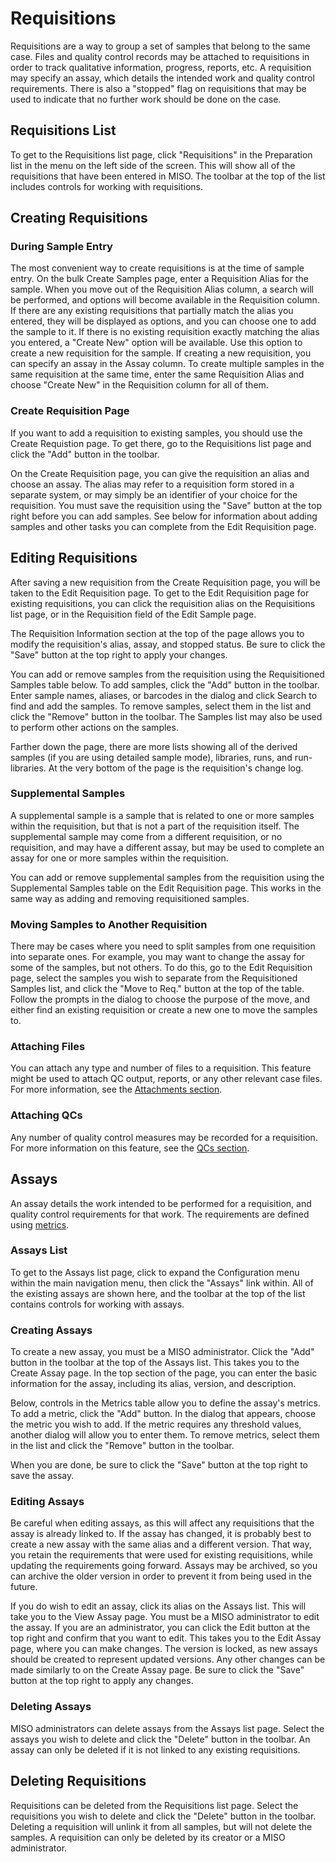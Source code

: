 # Requisitions

Requisitions are a way to group a set of samples that belong to the same case. Files and quality control records may be
attached to requisitions in order to track qualitative information, progress, reports, etc. A requisition may specify
an assay, which details the intended work and quality control requirements. There is also a "stopped" flag on
requisitions that may be used to indicate that no further work should be done on the case.

## Requisitions List

To get to the Requisitions list page, click "Requisitions" in the Preparation list in the menu on the left side of the
screen. This will show all of the requisitions that have been entered in MISO. The toolbar at the top of the list
includes controls for working with requisitions.

## Creating Requisitions

### During Sample Entry

The most convenient way to create requisitions is at the time of sample entry. On the bulk Create Samples page, enter a
Requisition Alias for the sample. When you move out of the Requisition Alias column, a search will be performed, and
options will become available in the Requisition column. If there are any existing requisitions that partially match
the alias you entered, they will be displayed as options, and you can choose one to add the sample to it. If there is
no existing requisition exactly matching the alias you entered, a "Create New" option will be available. Use this
option to create a new requisition for the sample. If creating a new requisition, you can specify an assay in the Assay
column. To create multiple samples in the same requisition at the same time, enter the same Requisition Alias and
choose "Create New" in the Requisition column for all of them.

### Create Requisition Page

If you want to add a requisition to existing samples, you should use the Create Requistion page. To get there, go to
the Requisitions list page and click the "Add" button in the toolbar.

On the Create Requisition page, you can give the requisition an alias and choose an assay. The alias may refer to a
requisition form stored in a separate system, or may simply be an identifier of your choice for the requisition. You
must save the requisition using the "Save" button at the top right before you can add samples. See below for
information about adding samples and other tasks you can complete from the Edit Requisition page.

## Editing Requisitions

After saving a new requisition from the Create Requisition page, you will be taken to the Edit Requisition page. To get
to the Edit Requisition page for existing requisitions, you can click the requisition alias on the Requisitions list
page, or in the Requisition field of the Edit Sample page.

The Requisition Information section at the top of the page allows you to modify the requisition's alias, assay, and
stopped status. Be sure to click the "Save" button at the top right to apply your changes.

You can add or remove samples from the requisition using the Requisitioned Samples table below. To add samples, click
the "Add" button in the toolbar. Enter sample names, aliases, or barcodes in the dialog and click Search to find and
add the samples. To remove samples, select them in the list and click the "Remove" button in the toolbar. The Samples
list may also be used to perform other actions on the samples.

Farther down the page, there are more lists showing all of the derived samples (if you are using detailed sample mode),
libraries, runs, and run-libraries. At the very bottom of the page is the requisition's change log.

### Supplemental Samples

A supplemental sample is a sample that is related to one or more samples within the requisition, but that is not a part
of the requisition itself. The supplemental sample may come from a different requisition, or no requisition, and may
have a different assay, but may be used to complete an assay for one or more samples within the requisition.

You can add or remove supplemental samples from the requisition using the Supplemental Samples table on the Edit
Requisition page. This works in the same way as adding and removing requisitioned samples.

### Moving Samples to Another Requisition

There may be cases where you need to split samples from one requisition into separate ones. For example, you may want
to change the assay for some of the samples, but not others. To do this, go to the Edit Requisition page, select the
samples you wish to separate from the Requisitioned Samples list, and click the "Move to Req." button at the top of the
table. Follow the prompts in the dialog to choose the purpose of the move, and either find an existing requisition or
create a new one to move the samples to.

### Attaching Files

You can attach any type and number of files to a requisition. This feature might be used to attach QC output, reports,
or any other relevant case files. For more information, see the [Attachments section](../attachments/).

### Attaching QCs

Any number of quality control measures may be recorded for a requisition. For more information on this feature, see the
[QCs section](../qcs/).

## Assays

An assay details the work intended to be performed for a requisition, and quality control requirements for that work.
The requirements are defined using [metrics](../type_data#metrics).

### Assays List

To get to the Assays list page, click to expand the Configuration menu within the main navigation menu, then click the
"Assays" link within. All of the existing assays are shown here, and the toolbar at the top of the list contains
controls for working with assays.

### Creating Assays

To create a new assay, you must be a MISO administrator. Click the "Add" button in the toolbar at the top of the Assays
list. This takes you to the Create Assay page. In the top section of the page, you can enter the basic information for
the assay, including its alias, version, and description.

Below, controls in the Metrics table allow you to define the assay's metrics. To add a metric, click the "Add" button.
In the dialog that appears, choose the metric you wish to add. If the metric requires any threshold values, another
dialog will allow you to enter them. To remove metrics, select them in the list and click the "Remove" button in the
toolbar.

When you are done, be sure to click the "Save" button at the top right to save the assay.

### Editing Assays

Be careful when editing assays, as this will affect any requisitions that the assay is already linked to. If the assay
has changed, it is probably best to create a new assay with the same alias and a different version. That way, you
retain the requirements that were used for existing requisitions, while updating the requirements going forward. Assays
may be archived, so you can archive the older version in order to prevent it from being used in the future.

If you do wish to edit an assay, click its alias on the Assays list. This will take you to the View Assay page. You must
be a MISO administrator to edit the assay. If you are an administrator, you can click the Edit button at the top right
and confirm that you want to edit. This takes you to the Edit Assay page, where you can make changes. The version is
locked, as new assays should be created to represent updated versions. Any other changes can be made similarly to on
the Create Assay page. Be sure to click the "Save" button at the top right to apply any changes.

### Deleting Assays

MISO administrators can delete assays from the Assays list page. Select the assays you wish to delete and click the
"Delete" button in the toolbar. An assay can only be deleted if it is not linked to any existing requisitions.

## Deleting Requisitions

Requisitions can be deleted from the Requisitions list page. Select the requisitions you wish to delete and click the
"Delete" button in the toolbar. Deleting a requisition will unlink it from all samples, but will not delete the
samples. A requisition can only be deleted by its creator or a MISO administrator.
